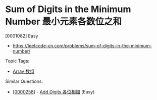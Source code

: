 # Sum of Digits in the Minimum Number 最小元素各数位之和

[0001082] Easy

- https://leetcode-cn.com/problems/sum-of-digits-in-the-minimum-number/

Topic Tags:

- [Array 数组](https://leetcode-cn.com/tag/array/)

Similar Questions:

- [[0000258](https://leetcode-cn.com/problems/add-digits/)] - [Add Digits 各位相加](./0000258.add-digits.md) (Easy)
